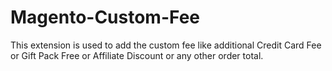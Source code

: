# Magento-Custom-Fee
This extension is used to add the custom fee like additional Credit Card Fee or Gift Pack Free or Affiliate Discount or any other order total.
